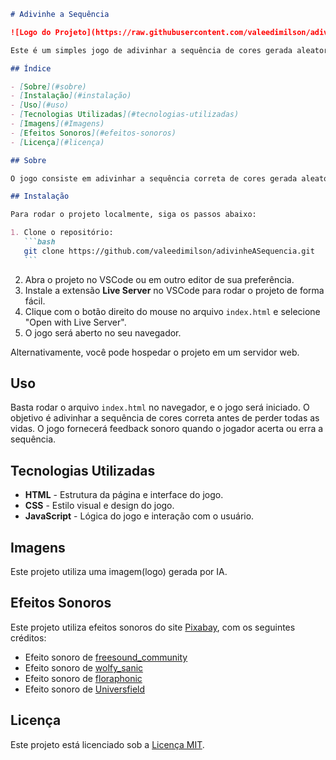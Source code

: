 ````markdown
# Adivinhe a Sequência

![Logo do Projeto](https://raw.githubusercontent.com/valeedimilson/adivinheASequencia/refs/heads/main/assets/images/logo.webp)

Este é um simples jogo de adivinhar a sequência de cores gerada aleatoriamente. O objetivo é acertar a sequência antes de gastar todas as vidas.

## Índice

- [Sobre](#sobre)
- [Instalação](#instalação)
- [Uso](#uso)
- [Tecnologias Utilizadas](#tecnologias-utilizadas)
- [Imagens](#Imagens)
- [Efeitos Sonoros](#efeitos-sonoros)
- [Licença](#licença)

## Sobre

O jogo consiste em adivinhar a sequência correta de cores gerada aleatoriamente. A cada rodada, uma nova sequência de cores é exibida e o jogador precisa reproduzir a sequência corretamente antes de perder todas as suas vidas. O jogo continua até que o jogador perca todas as vidas ou acerte a sequência correta.

## Instalação

Para rodar o projeto localmente, siga os passos abaixo:

1. Clone o repositório:
   ```bash
   git clone https://github.com/valeedimilson/adivinheASequencia.git
   ```
````

2. Abra o projeto no VSCode ou em outro editor de sua preferência.
3. Instale a extensão **Live Server** no VSCode para rodar o projeto de forma fácil.
4. Clique com o botão direito do mouse no arquivo `index.html` e selecione "Open with Live Server".
5. O jogo será aberto no seu navegador.

Alternativamente, você pode hospedar o projeto em um servidor web.

## Uso

Basta rodar o arquivo `index.html` no navegador, e o jogo será iniciado. O objetivo é adivinhar a sequência de cores correta antes de perder todas as vidas. O jogo fornecerá feedback sonoro quando o jogador acerta ou erra a sequência.

## Tecnologias Utilizadas

- **HTML** - Estrutura da página e interface do jogo.
- **CSS** - Estilo visual e design do jogo.
- **JavaScript** - Lógica do jogo e interação com o usuário.

## Imagens

Este projeto utiliza uma imagem(logo) gerada por IA.

## Efeitos Sonoros

Este projeto utiliza efeitos sonoros do site [Pixabay](https://pixabay.com/), com os seguintes créditos:

- Efeito sonoro de [freesound_community](https://pixabay.com/users/freesound_community-46691455/?utm_source=link-attribution&utm_medium=referral&utm_campaign=music&utm_content=14800)
- Efeito sonoro de [wolfy_sanic](https://pixabay.com/users/wolfy_sanic-25481389/?utm_source=link-attribution&utm_medium=referral&utm_campaign=music&utm_content=15982)
- Efeito sonoro de [floraphonic](https://pixabay.com/users/floraphonic-38928062/?utm_source=link-attribution&utm_medium=referral&utm_campaign=music&utm_content=207130)
- Efeito sonoro de [Universfield](https://pixabay.com/users/universfield-28281460/?utm_source=link-attribution&utm_medium=referral&utm_campaign=music&utm_content=206492)

## Licença

Este projeto está licenciado sob a [Licença MIT](LICENSE).

```

```
